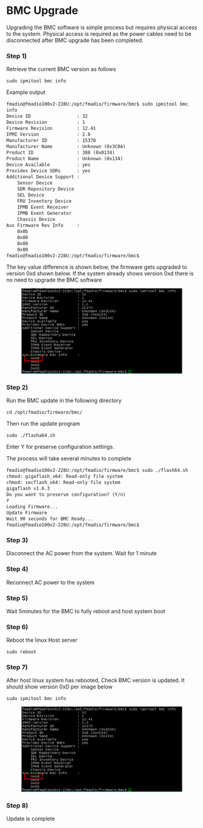 # BMC Upgrade

Upgrading the BMC software is simple process but requires physical access to the system. Physical access is required as the power cables need to be disconnected after BMC upgrade has been completed.

### Step 1)

Retrieve the current BMC version as follows

```
sudo ipmitool bmc info
```

Example output

```
fmadio@fmadio100v2-228U:/opt/fmadio/firmware/bmc$ sudo ipmitool bmc info
Device ID                 : 32
Device Revision           : 1
Firmware Revision         : 12.41
IPMI Version              : 2.0
Manufacturer ID           : 15370
Manufacturer Name         : Unknown (0x3C0A)
Product ID                : 308 (0x0134)
Product Name              : Unknown (0x134)
Device Available          : yes
Provides Device SDRs      : yes
Additional Device Support :
    Sensor Device
    SDR Repository Device
    SEL Device
    FRU Inventory Device
    IPMB Event Receiver
    IPMB Event Generator
    Chassis Device
Aux Firmware Rev Info     :
    0x0b
    0x00
    0x00
    0x00
fmadio@fmadio100v2-228U:/opt/fmadio/firmware/bmc$

```

The key value difference is shown below, the firmware gets upgraded to version 0xd shown below. If the system already shows version 0xd there is no need to upgrade the BMC software

<figure><img src="../.gitbook/assets/image (4).png" alt=""><figcaption></figcaption></figure>

### Step 2)

Run the BMC update  in the following directory

```
cd /opt/fmadio/firmware/bmc/
```

Then run the update program

```
sudo ./flasha64.sh
```

Enter Y for preserve configuration settings.

The process will take several minutes to complete

```
fmadio@fmadio100v2-228U:/opt/fmadio/firmware/bmc$ sudo ./flash64.sh
chmod: gigaflash_x64: Read-only file system
chmod: socflash_x64: Read-only file system
gigaflash v1.6.3
Do you want to preserve configuration? (Y/n)
Y
Loading Firmware...
Update Firmware
Wait 90 seconds for BMC Ready...
fmadio@fmadio100v2-228U:/opt/fmadio/firmware/bmc$

```

### Step 3)

Disconnect the AC power from the system. Wait for 1 minute

### Step 4)

Reconnect AC power to the system

### Step 5)

Wait 5minutes for the BMC to fully reboot and host system boot



### Step 6)

Reboot the linux Host server

```
sudo reboot
```

### Step 7)

After host linux system has rebooted, Check BMC version is updated. It should show version 0xD per image below

```
sudo ipmitool bmc info
```

<figure><img src="../.gitbook/assets/image.png" alt=""><figcaption></figcaption></figure>

### &#x20;Step 8)

Update is complete
